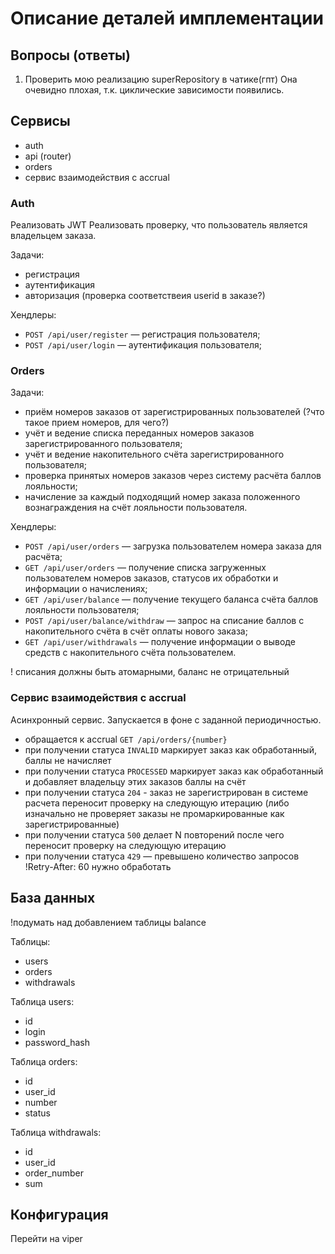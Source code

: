 # Описание деталей имплементации

## Вопросы (ответы)

1. Проверить мою реализацию superRepository в чатике(гпт) Она очевидно плохая, т.к. циклические зависимости появились.

## Сервисы

* auth
* api (router)
* orders
* сервис взаимодействия с accrual

### Auth

Реализовать JWT
Реализовать проверку, что пользователь является владельцем заказа.

Задачи:

* регистрация
* аутентификация
* авторизация (проверка соответствеия userid в заказе?)

Хендлеры:

* `POST /api/user/register` — регистрация пользователя;
* `POST /api/user/login` — аутентификация пользователя;

### Orders

Задачи:

* приём номеров заказов от зарегистрированных пользователей (?что такое прием номеров, для чего?)
* учёт и ведение списка переданных номеров заказов зарегистрированного пользователя;
* учёт и ведение накопительного счёта зарегистрированного пользователя;
* проверка принятых номеров заказов через систему расчёта баллов лояльности;
* начисление за каждый подходящий номер заказа положенного вознаграждения на счёт лояльности пользователя.

Хендлеры:

* `POST /api/user/orders` — загрузка пользователем номера заказа для расчёта;
* `GET /api/user/orders` — получение списка загруженных пользователем номеров заказов, статусов их обработки и информации о начислениях;
* `GET /api/user/balance` — получение текущего баланса счёта баллов лояльности пользователя;
* `POST /api/user/balance/withdraw` — запрос на списание баллов с накопительного счёта в счёт оплаты нового заказа;
* `GET /api/user/withdrawals` — получение информации о выводе средств с накопительного счёта пользователем.

! списания должны быть атомарными, баланс не отрицательный

### Сервис взаимодействия с accrual

Асинхронный сервис. Запускается в фоне с заданной периодичностью.

* обращается к accrual `GET /api/orders/{number}`
* при получении статуса `INVALID` маркирует заказ как обработанный, баллы не начисляет
* при получении статуса `PROCESSED` маркирует заказ как обработанный и добавляет владельцу этих заказов баллы на счёт
* при получении статуса `204` - заказ не зарегистрирован в системе расчета переносит проверку на следующую итерацию (либо изначально не проверяет заказы не промаркированные как зарегистрированные)
* при получении статуса `500` делает N повторений после чего переносит проверку на следующую итерацию
* при получении статуса `429` — превышено количество запросов !Retry-After: 60 нужно обработать

## База данных

!подумать над добавлением таблицы balance

Таблицы:

* users
* orders
* withdrawals

Таблица users:

* id
* login
* password_hash

Таблица orders:

* id
* user_id
* number
* status

Таблица withdrawals:

* id
* user_id
* order_number
* sum

## Конфигурация

Перейти на viper
